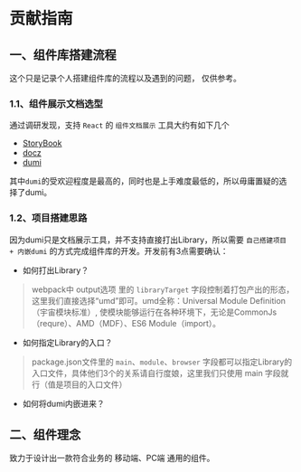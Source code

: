 # 贡献指南

## 一、组件库搭建流程
<Alert type="info">
  这个只是记录个人搭建组件库的流程以及遇到的问题， 仅供参考。
</Alert>

### 1.1、组件展示文档选型
通过调研发现，支持 `React` 的 `组件文档展示` 工具大约有如下几个
* [StoryBook](https://storybook.js.org/)
* [docz](https://www.docz.site/)
* [dumi](https://d.umijs.org/zh-CN)

其中`dumi`的受欢迎程度是最高的，同时也是上手难度最低的，所以毋庸置疑的选择了dumi。

### 1.2、项目搭建思路
因为dumi只是文档展示工具，并不支持直接打出Library，所以需要 `自己搭建项目 + 内嵌dumi` 的方式完成组件库的开发。开发前有3点需要确认：
* 如何打出Library？
> webpack中 output选项 里的 `libraryTarget` 字段控制着打包产出的形态，这里我们直接选择“umd”即可。umd全称：Universal Module Definition（宇宙模块标准）, 使模块能够运行在各种环境下，无论是CommonJs（requre）、AMD（MDF）、ES6 Module（import）。
* 如何指定Library的入口？
> package.json文件里的 `main`、`module`、`browser` 字段都可以指定Library的入口文件，具体他们3个的关系请自行度娘，这里我们只使用 main 字段就行（值是项目的入口文件）
* 如何将dumi内嵌进来？

## 二、组件理念
致力于设计出一款符合业务的 移动端、PC端 通用的组件。